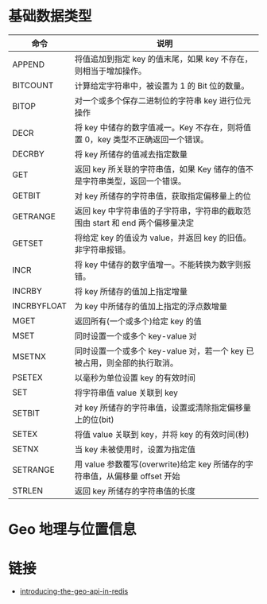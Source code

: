 # 基础数据类型

| 命令        | 说明                                                                            |
| ----------- | ------------------------------------------------------------------------------- |
| APPEND      | 将值追加到指定 key 的值末尾，如果 key 不存在，则相当于增加操作。                |
| BITCOUNT    | 计算给定字符串中，被设置为 1 的 Bit 位的数量。                                  |
| BITOP       | 对一个或多个保存二进制位的字符串 key 进行位元操作                               |
| DECR        | 将 key 中储存的数字值减一。Key 不存在，则将值置 0，key 类型不正确返回一个错误。 |
| DECRBY      | 将 key 所储存的值减去指定数量                                                   |
| GET         | 返回 key 所关联的字符串值，如果 Key 储存的值不是字符串类型，返回一个错误。      |
| GETBIT      | 对 key 所储存的字符串值，获取指定偏移量上的位                                   |
| GETRANGE    | 返回 key 中字符串值的子字符串，字符串的截取范围由 start 和 end 两个偏移量决定   |
| GETSET      | 将给定 key 的值设为 value，并返回 key 的旧值。非字符串报错。                    |
| INCR        | 将 key 中储存的数字值增一。不能转换为数字则报错。                               |
| INCRBY      | 将 key 所储存的值加上指定增量                                                   |
| INCRBYFLOAT | 为 key 中所储存的值加上指定的浮点数增量                                         |
| MGET        | 返回所有(一个或多个)给定 key 的值                                               |
| MSET        | 同时设置一个或多个 key-value 对                                                 |
| MSETNX      | 同时设置一个或多个 key-value 对，若一个 key 已被占用，则全部的执行取消。        |
| PSETEX      | 以毫秒为单位设置 key 的有效时间                                                 |
| SET         | 将字符串值 value 关联到 key                                                     |
| SETBIT      | 对 key 所储存的字符串值，设置或清除指定偏移量上的位(bit)                        |
| SETEX       | 将值 value 关联到 key，并将 key 的有效时间(秒)                                  |
| SETNX       | 当 key 未被使用时，设置为指定值                                                 |
| SETRANGE    | 用 value 参数覆写(overwrite)给定 key 所储存的字符串值，从偏移量 offset 开始     |
| STRLEN      | 返回 key 所储存的字符串值的长度                                                 |

# Geo 地理与位置信息

# 链接

- [introducing-the-geo-api-in-redis](http://cristian.regolo.cc/2015/07/07/introducing-the-geo-api-in-redis.html)
